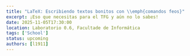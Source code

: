 ```yaml
---
title: "LaTeX: Escribiendo textos bonitos con \\emph{comandos feos}"
excerpt: ¡Eso que necesitas para el TFG y aún no lo sabes!
date: 2025-11-05T17:30:00
location: Laboratorio 0.6, Facultade de Informática
tags: ['School']
status: upcoming
authors: [l1911]
---
```

